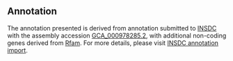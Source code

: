 

Annotation
----------

The annotation presented is derived from annotation submitted to
[INSDC](http://www.insdc.org) with the assembly accession
[GCA\_000978285.2](http://www.ebi.ac.uk/ena/data/view/GCA_000978285.2),
with additional non-coding genes derived from
[Rfam](http://rfam.xfam.org/). For more details, please visit [INSDC
annotation
import](http://ensemblgenomes.org/info/data/insdc_annotation).
